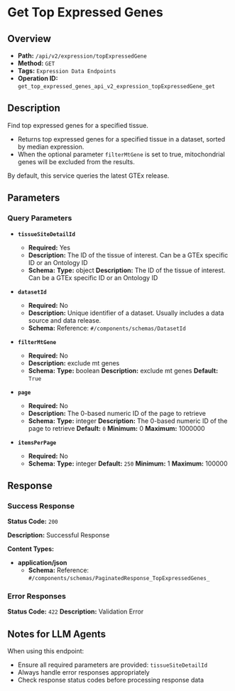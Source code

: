 # Get Top Expressed Genes

## Overview
- **Path:** `/api/v2/expression/topExpressedGene`
- **Method:** `GET`
- **Tags:** `Expression Data Endpoints`
- **Operation ID:** `get_top_expressed_genes_api_v2_expression_topExpressedGene_get`

## Description
Find top expressed genes for a specified tissue.

- Returns top expressed genes for a specified tissue in a dataset, sorted by median expression.
- When the optional parameter `filterMtGene` is set to true, mitochondrial genes will be excluded from the results.

By default, this service queries the latest GTEx release.

## Parameters

### Query Parameters

- **`tissueSiteDetailId`**
  - **Required:** Yes
  - **Description:** The ID of the tissue of interest. Can be a GTEx specific ID or an Ontology ID
  - **Schema:** **Type:** object
**Description:** The ID of the tissue of interest. Can be a GTEx specific ID or an Ontology ID

- **`datasetId`**
  - **Required:** No
  - **Description:** Unique identifier of a dataset. Usually includes a data source and data release.
  - **Schema:** Reference: `#/components/schemas/DatasetId`

- **`filterMtGene`**
  - **Required:** No
  - **Description:** exclude mt genes
  - **Schema:** **Type:** boolean
**Description:** exclude mt genes
**Default:** `True`

- **`page`**
  - **Required:** No
  - **Description:** The 0-based numeric ID of the page to retrieve
  - **Schema:** **Type:** integer
**Description:** The 0-based numeric ID of the page to retrieve
**Default:** `0`
**Minimum:** 0
**Maximum:** 1000000

- **`itemsPerPage`**
  - **Required:** No
  - **Schema:** **Type:** integer
**Default:** `250`
**Minimum:** 1
**Maximum:** 100000

## Response

### Success Response
**Status Code:** `200`

**Description:** Successful Response

**Content Types:**
- **application/json**
  - **Schema:** Reference: `#/components/schemas/PaginatedResponse_TopExpressedGenes_`

### Error Responses

**Status Code:** `422`
**Description:** Validation Error

## Notes for LLM Agents

When using this endpoint:
- Ensure all required parameters are provided: `tissueSiteDetailId`
- Always handle error responses appropriately
- Check response status codes before processing response data